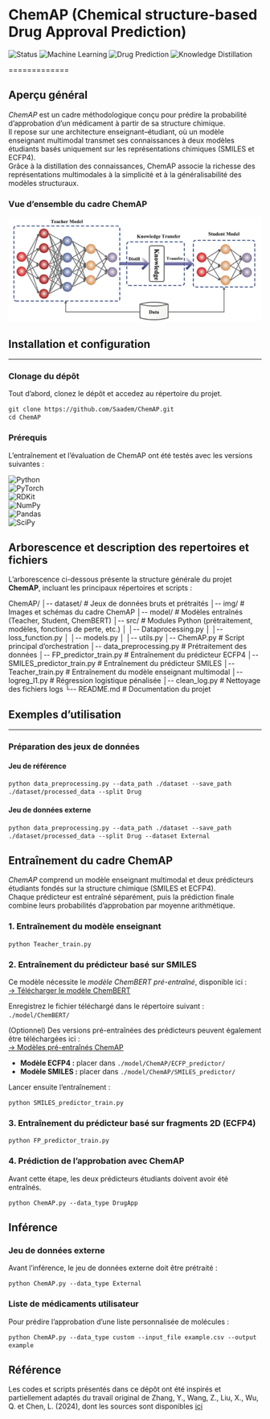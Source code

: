 # ChemAP (Chemical structure-based Drug Approval Prediction)

![Status](https://img.shields.io/badge/Status-Active-success)
![Machine Learning](https://img.shields.io/badge/Machine%20Learning-Neural%20Networks-purple)
![Drug Prediction](https://img.shields.io/badge/Drug%20Approval-Prediction-lightcoral)
![Knowledge Distillation](https://img.shields.io/badge/Knowledge-Distillation-brown)

=============

## Aperçu général 

*ChemAP* est un cadre méthodologique conçu pour prédire la probabilité d’approbation d’un médicament à partir de sa structure chimique.  
Il repose sur une architecture enseignant–étudiant, où un modèle enseignant multimodal transmet ses connaissances à deux modèles étudiants basés uniquement sur les représentations chimiques (SMILES et ECFP4).  
Grâce à la distillation des connaissances, ChemAP associe la richesse des représentations multimodales à la simplicité et à la généralisabilité des modèles structuraux.

### Vue d’ensemble du cadre ChemAP 

<!---![model1](img/pipelin.jpg)--->
![model1](img/distpic.png)

<!-- ### Architecture du modèle

![model2](img/model_architecture.png) -->

## Installation et configuration
-------------

### Clonage du dépôt  

Tout d’abord, clonez le dépôt et accedez au répertoire du projet.

    git clone https://github.com/Saadem/ChemAP.git
    cd ChemAP


### Prérequis  

L’entraînement et l’évaluation de ChemAP ont été testés avec les versions suivantes :  

![Python](https://img.shields.io/badge/Python-3.9.12-blue)  
![PyTorch](https://img.shields.io/badge/PyTorch-2.7.1-orange)  
![RDKit](https://img.shields.io/badge/RDKit-2022.09.5-green)  
![NumPy](https://img.shields.io/badge/NumPy-1.26.4-lightblue)  
![Pandas](https://img.shields.io/badge/Pandas-2.3.1-yellowgreen)  
![SciPy](https://img.shields.io/badge/SciPy-1.13.1-teal)  
<!---![License](https://img.shields.io/badge/License-MIT-lightgrey)
![Status](https://img.shields.io/badge/Status-Active-success)--->

## Arborescence et description des repertoires et fichiers
L’arborescence ci-dessous présente la structure générale du projet **ChemAP**, incluant les principaux répertoires et scripts :

ChemAP/
│-- dataset/                                # Jeux de données bruts et prétraités
│-- img/                                    # Images et schémas du cadre ChemAP
│-- model/                                  # Modèles entraînés (Teacher, Student, ChemBERT)
│-- src/                                    # Modules Python (prétraitement, modèles, fonctions de perte, etc.)
│   │-- Dataprocessing.py
│   │-- loss_function.py
│   │-- models.py
│   │-- utils.py
│-- ChemAP.py                                # Script principal d’orchestration
│-- data_preprocessing.py                    # Prétraitement des données
│-- FP_predictor_train.py                    # Entraînement du prédicteur ECFP4
│-- SMILES_predictor_train.py                # Entraînement du prédicteur SMILES
│-- Teacher_train.py                         # Entraînement du modèle enseignant multimodal
│-- logreg_l1.py                             # Régression logistique pénalisée
│-- clean_log.py                             # Nettoyage des fichiers logs
└-- README.md                                # Documentation du projet

## Exemples d’utilisation  
-------------

### Préparation des jeux de données  

#### Jeu de référence 

    python data_preprocessing.py --data_path ./dataset --save_path ./dataset/processed_data --split Drug


#### Jeu de données externe  

    python data_preprocessing.py --data_path ./dataset --save_path ./dataset/processed_data --split Drug --dataset External


## Entraînement du cadre ChemAP  

*ChemAP* comprend un modèle enseignant multimodal et deux prédicteurs étudiants fondés sur la structure chimique (SMILES et ECFP4).  
Chaque prédicteur est entraîné séparément, puis la prédiction finale combine leurs probabilités d’approbation par moyenne arithmétique.

### 1. Entraînement du modèle enseignant  

    python Teacher_train.py


### 2. Entraînement du prédicteur basé sur SMILES  

Ce modèle nécessite le *modèle ChemBERT pré-entraîné*, disponible ici :  
[→ Télécharger le modèle ChemBERT](https://drive.google.com/file/d/1-8oAIwKowGy89w-ZjvCGSc1jsCWNS1Fw/view?usp=sharing)

Enregistrez le fichier téléchargé dans le répertoire suivant : `./model/ChemBERT/`


(Optionnel) 
Des versions pré-entraînées des prédicteurs peuvent également être téléchargées ici :  
[→ Modèles pré-entraînés ChemAP](https://drive.google.com/drive/folders/1hiHYnaUobdM8LiWDqrW4P0wMPDuK3hUh?usp=sharing)

- **Modèle ECFP4 :** placer dans `./model/ChemAP/ECFP_predictor/`  
- **Modèle SMILES :** placer dans `./model/ChemAP/SMILES_predictor/`  

Lancer ensuite l’entraînement :  

    python SMILES_predictor_train.py

### 3. Entraînement du prédicteur basé sur fragments 2D (ECFP4)  

    python FP_predictor_train.py


### 4. Prédiction de l’approbation avec ChemAP  

Avant cette étape, les deux prédicteurs étudiants doivent avoir été entraînés.  

    python ChemAP.py --data_type DrugApp

## Inférence  

### Jeu de données externe 

Avant l’inférence, le jeu de données externe doit être prétraité :  

    python ChemAP.py --data_type External


### Liste de médicaments utilisateur  
Pour prédire l’approbation d’une liste personnalisée de molécules :  

    python ChemAP.py --data_type custom --input_file example.csv --output example


## Référence  

Les codes et scripts présentés dans ce dépôt ont été inspirés et partiellement adaptés du travail original de Zhang, Y., Wang, Z., Liu, X., Wu, Q. et Chen, L. (2024), dont les sources sont disponibles [içi](https://github.com/ChangyunCho/ChemAP)    
